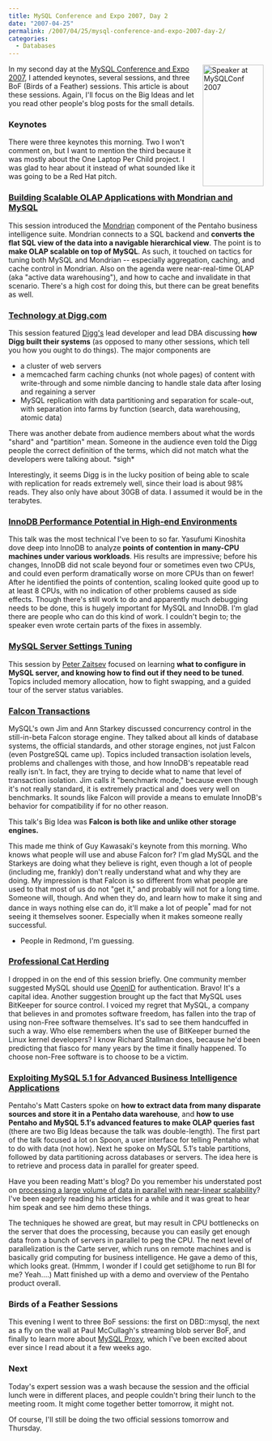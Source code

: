 ```yaml
---
title: MySQL Conference and Expo 2007, Day 2
date: "2007-04-25"
permalink: /2007/04/25/mysql-conference-and-expo-2007-day-2/
categories:
  - Databases
---
```

[<img style="float:right; margin-left: 15px" src="http://conferences.oreillynet.com/images/mysqluc2007/banners/speakers/120x240.jpg" width="120" height="240" alt="Speaker at MySQLConf 2007" />][1] 
In my second day at the [MySQL Conference and Expo 2007][1], I attended keynotes, several sessions, and three BoF (Birds of a Feather) sessions. This article is about these sessions. Again, I'll focus on the Big Ideas and let you read other people's blog posts for the small details.

### Keynotes

There were three keynotes this morning. Two I won't comment on, but I want to mention the third because it was mostly about the One Laptop Per Child project. I was glad to hear about it instead of what sounded like it was going to be a Red Hat pitch.

### [Building Scalable OLAP Applications with Mondrian and MySQL][2]

This session introduced the [Mondrian][3] component of the Pentaho business intelligence suite. Mondrian connects to a SQL backend and **converts the flat SQL view of the data into a navigable hierarchical view**. The point is to **make OLAP scalable on top of MySQL**. As such, it touched on tactics for tuning both MySQL and Mondrian -- especially aggregation, caching, and cache control in Mondrian. Also on the agenda were near-real-time OLAP (aka "active data warehousing"), and how to cache and invalidate in that scenario. There's a high cost for doing this, but there can be great benefits as well.

### [Technology at Digg.com][4]

This session featured [Digg's][5] lead developer and lead DBA discussing **how Digg built their systems** (as opposed to many other sessions, which tell you how you ought to do things). The major components are

*   a cluster of web servers
*   a memcached farm caching chunks (not whole pages) of content with write-through and some nimble dancing to handle stale data after losing and regaining a server
*   MySQL replication with data partitioning and separation for scale-out, with separation into farms by function (search, data warehousing, atomic data)

There was another debate from audience members about what the words "shard" and "partition" mean. Someone in the audience even told the Digg people the correct definition of the terms, which did not match what the developers were talking about. \*sigh\*

Interestingly, it seems Digg is in the lucky position of being able to scale with replication for reads extremely well, since their load is about 98% reads. They also only have about 30GB of data. I assumed it would be in the terabytes.

### [InnoDB Performance Potential in High-end Environments][6]

This talk was the most technical I've been to so far. Yasufumi Kinoshita dove deep into InnoDB to analyze **points of contention in many-CPU machines under various workloads**. His results are impressive; before his changes, InnoDB did not scale beyond four or sometimes even two CPUs, and could even perform dramatically worse on more CPUs than on fewer! After he identified the points of contention, scaling looked quite good up to at least 8 CPUs, with no indication of other problems caused as side effects. Though there's still work to do and apparently much debugging needs to be done, this is hugely important for MySQL and InnoDB. I'm glad there are people who can do this kind of work. I couldn't begin to; the speaker even wrote certain parts of the fixes in assembly.

### [MySQL Server Settings Tuning][7]

This session by [Peter Zaitsev][8] focused on learning **what to configure in MySQL server, and knowing how to find out if they need to be tuned**. Topics included memory allocation, how to fight swapping, and a guided tour of the server status variables.

### [Falcon Transactions][9]

MySQL's own Jim and Ann Starkey discussed concurrency control in the still-in-beta Falcon storage engine. They talked about all kinds of database systems, the official standards, and other storage engines, not just Falcon (even PostgreSQL came up). Topics included transaction isolation levels, problems and challenges with those, and how InnoDB's repeatable read really isn't. In fact, they are trying to decide what to name that level of transaction isolation. Jim calls it "benchmark mode," because even though it's not really standard, it is extremely practical and does very well on benchmarks. It sounds like Falcon will provide a means to emulate InnoDB's behavior for compatibility if for no other reason.

This talk's Big Idea was **Falcon is both like and unlike other storage engines.**

This made me think of Guy Kawasaki's keynote from this morning. Who knows what people will use and abuse Falcon for? I'm glad MySQL and the Starkeys are doing what they believe is right, even though a lot of people (including me, frankly) don't really understand what and why they are doing. My impression is that Falcon is so different from what people are used to that most of us do not "get it," and probably will not for a long time. Someone will, though. And when they do, and learn how to make it sing and dance in ways nothing else can do, it'll make a lot of people<sup>*</sup> mad for not seeing it themselves sooner. Especially when it makes someone really successful.

* People in Redmond, I'm guessing.

### [Professional Cat Herding][10]

I dropped in on the end of this session briefly. One community member suggested MySQL should use [OpenID][11] for authentication. Bravo! It's a capital idea. Another suggestion brought up the fact that MySQL uses BitKeeper for source control. I voiced my regret that MySQL, a company that believes in and promotes software freedom, has fallen into the trap of using non-Free software themselves. It's sad to see them handcuffed in such a way. Who else remembers when the use of BitKeeper burned the Linux kernel developers? I know Richard Stallman does, because he'd been predicting that fiasco for many years by the time it finally happened. To choose non-Free software is to choose to be a victim.

### [Exploiting MySQL 5.1 for Advanced Business Intelligence Applications][12]

Pentaho's Matt Casters spoke on **how to extract data from many disparate sources and store it in a Pentaho data warehouse**, and **how to use Pentaho and MySQL 5.1&#8242;s advanced features to make OLAP queries fast** (there are two Big Ideas because the talk was double-length). The first part of the talk focused a lot on Spoon, a user interface for telling Pentaho what to do with data (not how). Next he spoke on MySQL 5.1&#8242;s table partitions, followed by data partitioning across databases or servers. The idea here is to retrieve and process data in parallel for greater speed.

Have you been reading Matt's blog? Do you remember his understated post on [processing a large volume of data in parallel with near-linear scalability][13]? I've been eagerly reading his articles for a while and it was great to hear him speak and see him demo these things.

The techniques he showed are great, but may result in CPU bottlenecks on the server that does the processing, because you can easily get enough data from a bunch of servers in parallel to peg the CPU. The next level of parallelization is the Carte server, which runs on remote machines and is basically grid computing for business intelligence. He gave a demo of this, which looks great. (Hmmm, I wonder if I could get seti@home to run BI for me? Yeah&#8230;.) Matt finished up with a demo and overview of the Pentaho product overall.

### Birds of a Feather Sessions

This evening I went to three BoF sessions: the first on DBD::mysql, the next as a fly on the wall at Paul McCullagh's streaming blob server BoF, and finally to learn more about [MySQL Proxy][14], which I've been excited about ever since I read about it a few weeks ago.

### Next

Today's expert session was a wash because the session and the official lunch were in different places, and people couldn't bring their lunch to the meeting room. It might come together better tomorrow, it might not.

Of course, I'll still be doing the two official sessions tomorrow and Thursday.

 [1]: http://www.mysqlconf.com/
 [2]: http://www.mysqlconf.com/cs/mysqluc2007/view/e_sess/10631
 [3]: http://mondrian.pentaho.org/
 [4]: http://www.mysqlconf.com/cs/mysqluc2007/view/e_sess/12204
 [5]: http://digg.com/
 [6]: http://www.mysqlconf.com/cs/mysqluc2007/view/e_sess/13740
 [7]: http://www.mysqlconf.com/cs/mysqluc2007/view/e_sess/10908
 [8]: http://www.mysqlperformanceblog.com/
 [9]: http://www.mysqlconf.com/cs/mysqluc2007/view/e_sess/10418
 [10]: http://www.mysqlconf.com/cs/mysqluc2007/view/e_sess/13866
 [11]: http://openid.net/
 [12]: http://www.mysqlconf.com/cs/mysqluc2007/view/e_sess/10633
 [13]: http://www.ibridge.be/?p=42
 [14]: http://jan.kneschke.de/projects/mysql/mysql-proxy
